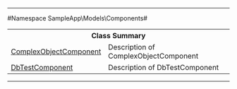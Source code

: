 

- - -

#Namespace SampleApp\Models\Components#

<table class="title">
<tr><th colspan="2" class="title">Class Summary</th></tr>
<tr><td class="name"><a href="https://github.com/JeyDotC/Hirudo-docs/blob/master/sampleapp/models/components/complexobjectcomponent.md">ComplexObjectComponent</a></td><td class="description">Description of ComplexObjectComponent</td></tr>
<tr><td class="name"><a href="https://github.com/JeyDotC/Hirudo-docs/blob/master/sampleapp/models/components/dbtestcomponent.md">DbTestComponent</a></td><td class="description">Description of DbTestComponent</td></tr>
</table>

- - -


